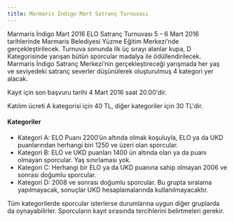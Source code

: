 ```yaml
---
title: Marmaris İndigo Mart Satranç Turnuvası
---
```


Marmaris İndigo Mart 2016 ELO Satranç Turnuvası 5 – 6 Mart 2016 tarihlerinde Marmaris Belediyesi Yüzme Eğitim Merkezi’nde gerçekleştirilecek.
Turnuva sonunda ilk üç sırayı alanlar kupa, D Kategorisinde yarışan bütün sporcular madalya ile ödüllendirilecek. Marmaris İndigo Satranç Merkezi’nin gerçekleştireceği yarışmada her yaş ve seviyedeki satranç severler düşünülerek oluşturulmuş 4 kategori yer alacak.  

Kayıt için son başvuru tarihi 4 Mart 2016 saat 20.00'dir.  

Katılım ücreti A kategorisi için 40 TL, diğer kategoriler için 30 TL'dir.  

#### Kategoriler
* Kategori A: ELO Puanı 2200’ün altında olmak koşuluyla, ELO ya da UKD puanlarından herhangi biri 1250 ve üzeri olan sporcular.
* Kategori B: ELO ve UKD puanları 1400 ün altında olan ya da puanı olmayan sporcular. Yaş sınırlaması yok.
* Kategori C: Herhangi bir ELO ya da UKD puanına sahip olmayan 2006 ve sonrası doğumlu sporcular.
* Kategori D: 2008 ve sonrası doğumlu sporcular. Bu grupta sıralama yapılmayacak, sonuçlar UKD hesaplamalarında kullanılmayacaktır.

Tüm kategorilerde sporcular isterlerse durumlarına uygun diğer gruplarda da oynayabilirler. Sporcuların kayıt sırasında tercihlerini belirtmeleri gerekir.
